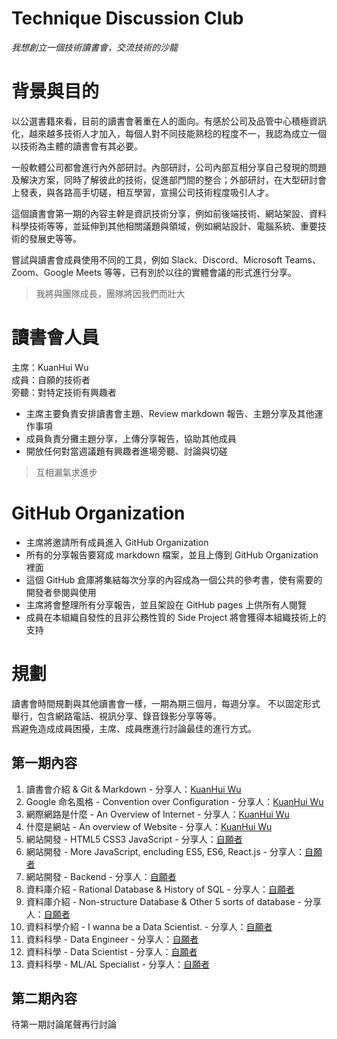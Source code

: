 # Technique Discussion Club

*我想創立一個技術讀書會，交流技術的沙龍* 

# 背景與目的

以公選書籍來看，目前的讀書會著重在人的面向。有感於公司及品管中心積極資訊化，越來越多技術人才加入，每個人對不同技能熟稔的程度不一，我認為成立一個以技術為主體的讀書會有其必要。  

一般軟體公司都會進行內外部研討。內部研討，公司內部互相分享自己發現的問題及解決方案，同時了解彼此的技術，促進部門間的整合；外部研討，在大型研討會上發表，與各路高手切磋，相互學習，宣揚公司技術程度吸引人才。  

這個讀書會第一期的內容主幹是資訊技術分享，例如前後端技術、網站架設、資料科學技術等等，並延伸到其他相關議題與領域，例如網站設計、電腦系統、重要技術的發展史等等。  

嘗試與讀書會成員使用不同的工具，例如 Slack、Discord、Microsoft Teams、Zoom、Google Meets 等等，已有別於以往的實體會議的形式進行分享。  

> 我將與團隊成長，團隊將因我們而壯大

# 讀書會人員

主席：KuanHui Wu  
成員：自願的技術者  
旁聽：對特定技術有興趣者  

* 主席主要負責安排讀書會主題、Review markdown 報告、主題分享及其他運作事項  
* 成員負責分攤主題分享，上傳分享報告，協助其他成員
* 開放任何對當週議題有興趣者進場旁聽、討論與切磋

> 互相漏氣求進步

# GitHub Organization

* 主席將邀請所有成員進入 GitHub Organization  
* 所有的分享報告要寫成 markdown 檔案，並且上傳到 GitHub Organization 裡面  
* 這個 GitHub 倉庫將集結每次分享的內容成為一個公共的參考書，使有需要的開發者參閱與使用  
* 主席將會整理所有分享報告，並且架設在 GitHub pages 上供所有人閱覽  
* 成員在本組織自發性的且非公務性質的 Side Project 將會獲得本組織技術上的支持  

# 規劃

讀書會時間規劃與其他讀書會一樣，一期為期三個月，每週分享。 
不以固定形式舉行，包含網路電話、視訊分享、錄音錄影分享等等。  
爲避免造成成員困擾，主席、成員應進行討論最佳的進行方式。

## 第一期內容

1. 讀書會介紹 & Git & Markdown - 分享人：[KuanHui Wu](https://github.com/kkuanhui)
2. Google 命名風格 - Convention over Configuration - 分享人：[KuanHui Wu](https://github.com/kkuanhui)
3. 網際網路是什麼 - An Overview of Internet - 分享人：[KuanHui Wu](https://github.com/kkuanhui)
4. 什麼是網站 - An overview of Website - 分享人：[KuanHui Wu](https://github.com/kkuanhui)
5. 網站開發 - HTML5 CSS3 JavaScript - 分享人：[自願者]()
6. 網站開發 - More JavaScript, encluding ES5, ES6, React.js - 分享人：[自願者]()
5. 網站開發 - Backend - 分享人：[自願者]()
6. 資料庫介紹 - Rational Database & History of SQL - 分享人：[自願者]()
7. 資料庫介紹 - Non-structure Database & Other 5 sorts of database - 分享人：[自願者]()
8. 資料科學介紹 - I wanna be a Data Scientist. - 分享人：[自願者]()
9. 資料科學 - Data Engineer - 分享人：[自願者]()
0. 資料科學 - Data Scientist - 分享人：[自願者]()
1. 資料科學 - ML/AL Specialist - 分享人：[自願者]()

## 第二期內容

待第一期討論尾聲再行討論